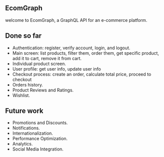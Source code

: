 ## EcomGraph

<p>welcome to EcomGraph, a GraphQL API for an e-commerce platform.</p>

## Done so far

<ul>

<li>
    Authentication: register, verify account, login, and logout.
</li>

<li>
Main screen: list products, filter them, order them, get specific product, add it to cart, remove it from cart.
</li>

<li>
Individual product screen.
</li>

<li>
User profile: get user info, update user info
</li>

<li>
Checkout process: create an order, calculate total price, proceed to checkout
</li>

<li>
Orders history.
</li>

<li>
Product Reviews and Ratings.
</li>

<li>
Wishlist.
</li>

</ul>

## Future work

<ul>

<li>
Promotions and Discounts.
</li>

<li>
Notifications.
</li>

<li>
Internationalization.
</li>

<li>
Performance Optimization.
</li>

<li>
Analytics.
</li>

<li>
Social Media Integration.
</li>

</ul>